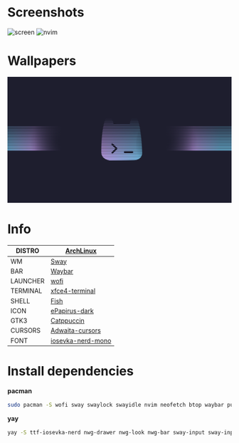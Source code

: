 # Screenshots
![screen](https://media.discordapp.net/attachments/924198283012890654/1178279535167426612/image.png?ex=65759154&is=65631c54&hm=1f548825063978916c5d926c4418646298e572aee98ad4fb0c5c87ab19ea5bec&=&format=webp&width=1196&height=673)
![nvim](https://media.discordapp.net/attachments/924198283012890654/1178279721667133531/image.png?ex=65759181&is=65631c81&hm=894b25ecbb1631322383bb9c10802053999aff2bcc0cfade859b322ac46112e8&=&format=webp&width=1196&height=673)

# Wallpapers
![wallpapers](https://github.com/Fonndes/dotfiles/blob/main/wallpapers/Catppuccin-14.png)

# Info

|DISTRO|[ArchLinux](https://archlinux.org/)|
| ------ | ------ |
|WM|[Sway](https://github.com/swaywm/sway)|
|BAR|[Waybar](https://github.com/Alexays/Waybar)|
|LAUNCHER|[wofi](https://hg.sr.ht/~scoopta/wofi)|
|TERMINAL|[xfce4-terminal](https://docs.xfce.org/apps/terminal/start)|
|SHELL|[Fish](https://fishshell.com/)|
|ICON|[ePapirus-dark](https://www.pling.com/p/1532276)|
|GTK3|[Catppuccin](https://github.com/catppuccin/catppuccin)|
|CURSORS|[Adwaita-cursors](https://gitlab.gnome.org/GNOME/adwaita-icon-theme/-/tree/master/Adwaita/cursors)|
|FONT|[iosevka-nerd-mono](https://archlinux.org/packages/extra/any/ttf-iosevka-nerd)|

# Install dependencies
**pacman**
```Bash
sudo pacman -S wofi sway swaylock swayidle nvim neofetch btop waybar puslemixer pipewire pipewire-alsa pipewire-pulse piperwire-jack wireplumber xfce4-terminal
```
**yay**
```Bash
yay -S ttf-iosevka-nerd nwg-drawer nwg-look nwg-bar sway-input sway-input-config autotiling
```

